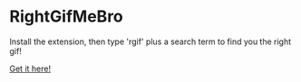 # RightGifMeBro
Install the extension, then type 'rgif' plus a search term to find you the right gif!

[Get it here!](dist/RightGifMeBro.zip)
